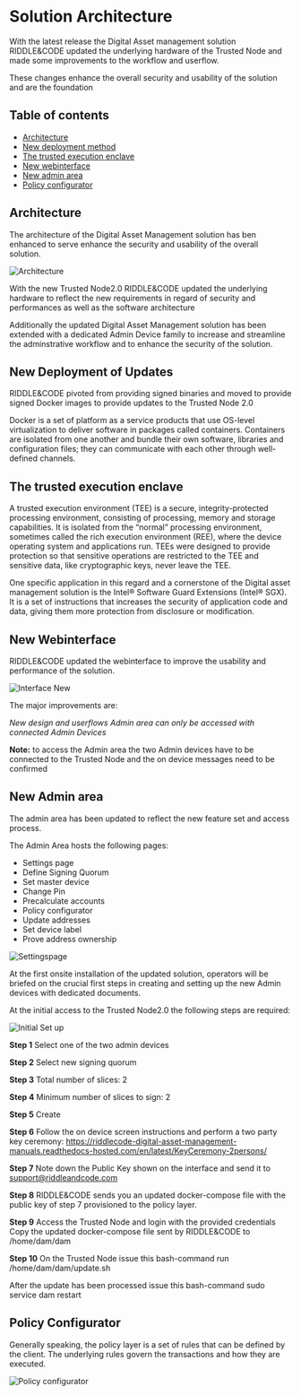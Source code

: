 # Solution Architecture

With the latest release the Digital Asset management solution RIDDLE&CODE updated the underlying hardware of the Trusted Node and made some improvements to the workflow and userflow.

These changes enhance the overall security and usability of the solution and are the foundation 

## Table of contents
- [Architecture](#architecture)
- [New deployment method](#new-deployement-of-updates)
- [The trusted execution enclave](#the-trusted-execution-enclave)
- [New webinterface](#new-webinterface)
- [New admin area](#new-admin-area)
- [Policy configurator](#policy-configurator)


## Architecture

The architecture of the Digital Asset Management solution has ben enhanced to serve enhance the security and usability of the overall solution.

![Architecture](https://github.com/RiddleAndCode/trusted-node-manuals/blob/master/assets/architecture.png "Architecture.png")

With the new Trusted Node2.0 RIDDLE&CODE updated the underlying hardware to reflect the new requirements in regard of security and performances as well as the software architecture

Additionally the updated Digital Asset Management solution has been extended with a dedicated Admin Device family to increase and streamline the adminstrative workflow and to enhance the security of the solution.

## New Deployment of Updates

RIDDLE&CODE pivoted from providing signed binaries and moved to provide signed Docker images to provide updates to the Trusted Node 2.0

Docker is a set of platform as a service products that use OS-level virtualization to deliver software in packages called containers. Containers are isolated from one another and bundle their own software, libraries and configuration files; they can communicate with each other through well-defined channels.

## The trusted execution enclave

A trusted execution environment (TEE) is a secure, integrity-protected processing environment, consisting of processing, memory and storage capabilities. It is isolated from the “normal” processing environment, sometimes called the rich execution environment (REE), where the device operating system and applications run. TEEs were designed to provide protection so that sensitive operations are restricted to the TEE and sensitive data, like cryptographic keys, never leave the TEE. 

One specific application in this regard and a cornerstone of the Digital asset management solution is the Intel® Software Guard Extensions (Intel® SGX). It is a set of instructions that increases the security of application code and data, giving them more protection from disclosure or modification. 


## New Webinterface

RIDDLE&CODE updated the webinterface to improve the usability and performance of the solution.

![Interface New](https://github.com/RiddleAndCode/trusted-node-manuals/blob/master/assets/landingpage.png "Landingpage")

The major improvements are: 

*New design and userflows*
*Admin area can only be accessed with connected Admin Devices*

**Note:** to access the Admin area the two Admin devices have to be connected to the Trusted Node and the on device messages need to be confirmed


## New Admin area 

The admin area has been updated to reflect the new feature set and access process.

The Admin Area hosts the following pages:

* Settings page
* Define Signing Quorum
* Set master device
* Change Pin
* Precalculate accounts
* Policy configurator
* Update addresses
* Set device label
* Prove address ownership


![Settingspage](https://github.com/RiddleAndCode/trusted-node-manuals/blob/master/assets/settingspage.png "Setup admin devices")

At the first onsite installation of the updated solution, operators will be briefed on the crucial first steps in creating and setting up the new Admin devices with dedicated documents. 

At the initial access to the Trusted Node2.0 the following steps are required: 

![Initial Set up](https://github.com/RiddleAndCode/trusted-node-manuals/blob/master/assets/Setupadmin.png "Setup admin devices")

**Step 1** 
Select one of the two admin devices 

**Step 2**
Select new signing quorum 

**Step 3**
Total number of slices: 2

**Step 4**
Minimum number of slices to sign: 2

**Step 5**
Create

**Step 6**
Follow the on device screen instructions and perform a two party key ceremony: https://riddlecode-digital-asset-management-manuals.readthedocs-hosted.com/en/latest/KeyCeremony-2persons/

**Step 7**
Note down the Public Key shown on the interface and send it to support@riddleandcode.com

**Step 8**
RIDDLE&CODE sends you an updated docker-compose file with the public key of step 7 provisioned to the policy layer.

**Step 9**
Access the Trusted Node and login with the provided credentials 
Copy the updated docker-compose file sent by RIDDLE&CODE to /home/dam/dam

**Step 10**
On the Trusted Node issue this bash-command
run /home/dam/dam/update.sh

After the update has been processed issue this bash-command
sudo service dam restart

## Policy Configurator 

Generally speaking, the policy layer is a set of rules that can be defined by the client. The underlying rules govern the transactions and how they are executed.

![Policy configurator](https://github.com/RiddleAndCode/trusted-node-manuals/blob/master/assets/policyconfigurator.png "Policy Configurator")





